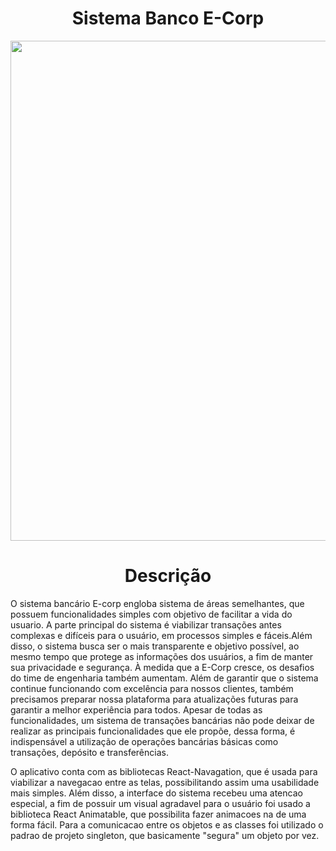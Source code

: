 <h1 align="center"> Sistema Banco E-Corp </h1>
<div align='center'>
  <img src="https://github.com/JoaoReis-code/React-Banco/assets/112270415/e38fb791-5461-4098-a3ee-ceef876b4f52" width='800'>  
</div>


<h1 align="center">Descrição</h1>

O sistema bancário E-corp engloba sistema de áreas semelhantes, que possuem funcionalidades simples com objetivo de facilitar a vida do usuario. 
A parte principal do sistema é viabilizar transações antes complexas e difíceis para o usuário, em processos simples e fáceis.Além disso, o sistema busca ser o mais transparente e objetivo possível, ao mesmo tempo que protege as informações dos usuários, a fim de manter sua privacidade e segurança. 
À medida que a E-Corp cresce, os desafios do time de engenharia também aumentam. Além de garantir que o sistema continue funcionando com excelência para nossos clientes, também precisamos preparar nossa plataforma para atualizações futuras para garantir a melhor experiência para todos. 
Apesar de todas as funcionalidades, um sistema de transações bancárias não pode deixar de realizar as principais funcionalidades que ele propõe, dessa forma, é indispensável a utilização de operações bancárias básicas como transações, depósito e transferências.

O aplicativo conta com as bibliotecas React-Navagation, que é usada para viabilizar a navegacao entre as telas, possibilitando assim uma usabilidade mais simples. Além disso, a interface do sistema recebeu uma atencao especial, a fim de possuir um visual agradavel para o usuário foi usado a biblioteca React Animatable, que possibilita fazer animacoes na de uma forma fácil. Para a comunicacao entre os objetos e as classes foi utilizado o padrao de projeto singleton, que basicamente "segura" um objeto por vez.
